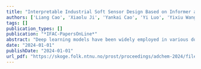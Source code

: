 ```yaml
---
title: "Interpretable Industrial Soft Sensor Design Based on Informer and Shap"
authors: ['Liang Cao', 'Xiaolu Ji', 'Yankai Cao', 'Yi Luo', 'Yixiu Wang', 'Lim C Siang', 'Jin Li', 'R Bhushan Gopaluni']
tags: []
publication_types: []
publication: "*IFAC-PapersOnLine*"
abstract: "Deep learning models have been widely employed in various domains, yet they have certain limitations when it comes to industrial process applications. The two main challenges are their inability to effectively handle long-sequence predictions and the complexity of their internal structure, which makes it difficult to explain the output of the model. This work aims to build accurate and interpretable soft sensors for industrial processes. The Informer model is used to build accurate soft sensors due to its proficiency in long sequences. Additionally, an interpretable machine learning algorithm, SHapley Additive exPlanations (SHAP), is used to infer the global and local contributions of each feature to the predictions. The effectiveness of the proposed algorithms is validated on real industrial fluid catalytic cracker unit data, and the results show that the Informer model has higher accuracy and better long-sequence data prediction ability. Furthermore, the SHAP analysis enhances the model’s utility by providing clear insights into the influence of individual features on the predictions, thereby increasing its transparency and trustworthiness in industrial settings."
date: "2024-01-01"
publishDate: "2024-01-01"
url_pdf: "https://skoge.folk.ntnu.no/prost/proceedings/adchem-2024/files/0128.pdf"
---
```

